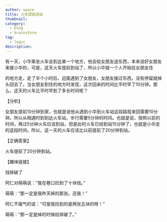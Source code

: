 ```yaml
---
author: upare
title: 火车提前进站
thumbnail:
category:
  - blog
  - brainstorm
tag:
  - logic
description: 
---
```

有一天，小华乘坐火车会到达某一个地方，他会给女朋友送东西，本来说好女朋友来接小华的，可是，这天火车提前到站了，所以小华就一个人开始往女朋友住

的地方走，走了半个小时后，迎面遇到了女朋友，女朋友接过东西，没有停留就掉头回去了。当女朋友到住的地方时发现，这次回来的时间比平时早了10分钟。那么，这天的火车比平时早到了多长时间呢？

【分析】

女朋友提前10分钟到家，也就是说他从遇到小华到火车站这段路程来回需要10分钟。所以从相遇时到到达火车站，步行需要5分钟的时间。也就是说，按照以前的时间，再过5分钟火车应该到站，但是此时火车已经到站15分钟了，也就是小华走的这段时间。所以，这一天的火车应该比以前提前了20分钟到站。

【正确答案】

火车提前了20分钟到站。

【趣味链接】

钱摔破了

阿仁对萌萌说：“我在巷口捡到了十块钱。”

萌萌：“那一定是我昨天掉的那张。还我！”

阿仁不服气的说：“可是我捡到的是两张五块的呀！”

萌萌：“那一定是掉的时候给摔破了。”